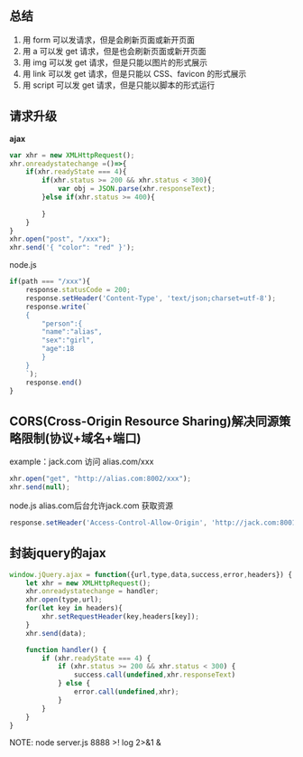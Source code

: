 ## 总结
1. 用 form 可以发请求，但是会刷新页面或新开页面
2. 用 a 可以发 get 请求，但是也会刷新页面或新开页面
3. 用 img 可以发 get 请求，但是只能以图片的形式展示
4. 用 link 可以发 get 请求，但是只能以 CSS、favicon 的形式展示
5. 用 script 可以发 get 请求，但是只能以脚本的形式运行

## 请求升级
**ajax**
```js
var xhr = new XMLHttpRequest();
xhr.onreadystatechange =()=>{
    if(xhr.readyState === 4){
        if(xhr.status >= 200 && xhr.status < 300){
            var obj = JSON.parse(xhr.responseText);
        }else if(xhr.status >= 400){
            
        }
    }
}
xhr.open("post", "/xxx");
xhr.send('{ "color": "red" }');
```
node.js
```js
if(path === "/xxx"){
    response.statusCode = 200;
    response.setHeader('Content-Type', 'text/json;charset=utf-8');
    response.write(`
    {
        "person":{
        "name":"alias",
        "sex":"girl",
        "age":18
        }
    }
    `);
    response.end()
}
```

## CORS(Cross-Origin Resource Sharing)解决同源策略限制(协议+域名+端口)
example：jack.com 访问 alias.com/xxx
```js
xhr.open("get", "http://alias.com:8002/xxx");
xhr.send(null);
```

node.js alias.com后台允许jack.com 获取资源
```js
response.setHeader('Access-Control-Allow-Origin', 'http://jack.com:8001');
```


## 封装jquery的ajax
```js
window.jQuery.ajax = function({url,type,data,success,error,headers}) {
    let xhr = new XMLHttpRequest();
    xhr.onreadystatechange = handler;
    xhr.open(type,url);
    for(let key in headers){
        xhr.setRequestHeader(key,headers[key]);
    }
    xhr.send(data);

    function handler() {
        if (xhr.readyState === 4) {
            if (xhr.status >= 200 && xhr.status < 300) {
                success.call(undefined,xhr.responseText)
            } else {
                error.call(undefined,xhr);
            }
        }
    }
}
```




NOTE: node server.js 8888 >! log 2>&1 &